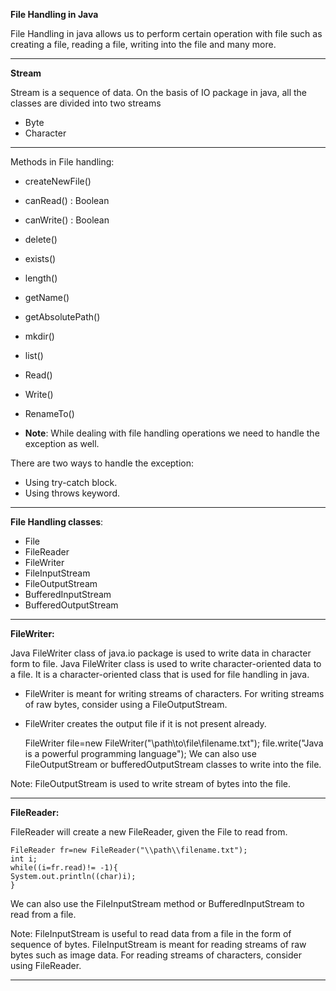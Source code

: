 **File Handling in Java**

File Handling in java allows us to perform certain operation with file such as creating a file, reading a file, writing into the file and many more.

***

**Stream**

Stream is a sequence of data.
On the basis of IO package in java, all the classes are divided into two streams
* Byte
* Character

***
Methods in File handling:
* createNewFile()
* canRead() : Boolean
* canWrite() : Boolean
* delete()
* exists()
* length()
* getName()
* getAbsolutePath()
* mkdir()
* list()
* Read()
* Write()
* RenameTo()

* **Note**: While dealing with file handling operations we need to handle the exception as well.
 
There are two ways to handle the exception:
* Using try-catch block.
* Using throws keyword.
***
**File Handling classes**:
* File
* FileReader
* FileWriter
* FileInputStream
* FileOutputStream
* BufferedInputStream
* BufferedOutputStream
***
**FileWriter:**

Java FileWriter class of java.io package is used to write data in character form to file. Java FileWriter class is used to write character-oriented data to a file. It is a character-oriented class that is used for file handling in java.

* FileWriter is meant for writing streams of characters. For writing streams of raw bytes, consider using a FileOutputStream.
* FileWriter creates the output file if it is not present already.

  
    FileWriter file=new FileWriter("\\path\\to\\file\\filename.txt");
    file.write("Java is a powerful programming language");
We can also use FileOutputStream or bufferedOutputStream classes to write into the file.

Note: FileOutputStream is used to write stream of bytes into the file.
***

**FileReader:**

FileReader will create a new FileReader, given the File to read from.

    FileReader fr=new FileReader("\\path\\filename.txt");
    int i;
    while((i=fr.read)!= -1){
    System.out.println((char)i);
    }

We can also use the FileInputStream method or BufferedInputStream to read from a file.

Note: FileInputStream is useful to read data from a file in the form of sequence of bytes. FileInputStream is meant for reading streams of raw bytes such as image data. For reading streams of characters, consider using FileReader.
***
